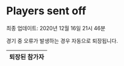 # Players sent off
최종 업데이트: 2020년 12월 16일 21시 46분


경기 중 오류가 발생하는 경우 자동으로 퇴장됩니다.


| 퇴장된 참가자 |
|:---:|